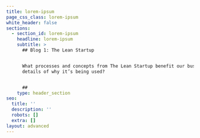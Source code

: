 ```yaml
---
title: lorem-ipsum
page_css_class: lorem-ipsum
white_header: false
sections:
  - section_id: lorem-ipsum
    headline: lorem-ipsum
    subtitle: >
      ## Blog 1: The Lean Startup


      What processes and concepts from The Lean Startup benefit our business and
      details of why it’s being used?


      ##
    type: header_section
seo:
  title: ''
  description: ''
  robots: []
  extra: []
layout: advanced
---
```

